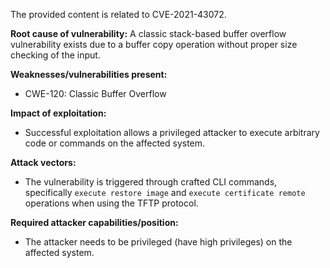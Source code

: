 The provided content is related to CVE-2021-43072.

**Root cause of vulnerability:**
A classic stack-based buffer overflow vulnerability exists due to a buffer copy operation without proper size checking of the input.

**Weaknesses/vulnerabilities present:**
- CWE-120: Classic Buffer Overflow

**Impact of exploitation:**
- Successful exploitation allows a privileged attacker to execute arbitrary code or commands on the affected system.

**Attack vectors:**
- The vulnerability is triggered through crafted CLI commands, specifically `execute restore image` and `execute certificate remote` operations when using the TFTP protocol.

**Required attacker capabilities/position:**
- The attacker needs to be privileged (have high privileges) on the affected system.